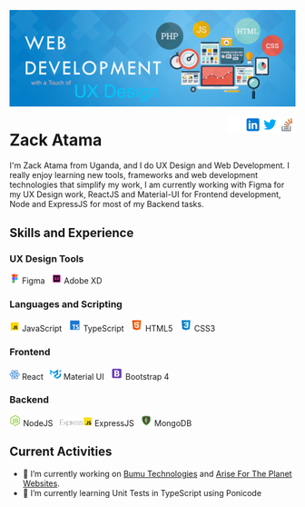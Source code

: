 ![Wed Development & UX Design](https://github.com/ZackAtama/zackatama/blob/main/assets/images/header-banner.jpg)

[<img src='https://github.com/ZackAtama/zackatama/blob/main/assets/images/stackoverflow.png' alt='stackoverflow' height='30' align="right">](https://stackoverflow.com/users/https://stackoverflow.com/users/9900080/zack-atama) [<img src='https://github.com/ZackAtama/zackatama/blob/main/assets/images/twitter.png' alt='twitter' height='30' align="right">](https://twitter.com/https://twitter.com/ZackAtama) [<img src='https://github.com/ZackAtama/zackatama/blob/main/assets/images/linkedin.png' alt='linkedin' height='30' align="right">](https://www.linkedin.com/in/https://www.linkedin.com/in/zack-atama-901326a5//) [<img src='https://github.com/ZackAtama/zackatama/blob/main/assets/images/github.png' alt='github' height='30' align="right">](https://github.com/https://github.com/ZackAtama) 

# Zack Atama
I'm Zack Atama from Uganda, and I do UX Design and Web Development. I really enjoy learning new tools, frameworks and web development technologies that simplify my work, I am currently working with Figma for my UX Design work, ReactJS and Material-UI for Frontend development, Node and ExpressJS for most of my Backend tasks.

## Skills and Experience
### UX Design Tools
<img src='https://github.com/ZackAtama/zackatama/blob/main/assets/images/figma.gif' alt='Figma' height='18'> Figma &nbsp; <img src='https://github.com/ZackAtama/zackatama/blob/main/assets/images/adobe-xd.gif' alt='Adobe XD' height='18'> Adobe XD

### Languages and Scripting
<img src='https://github.com/ZackAtama/zackatama/blob/main/assets/images/javascript.gif' alt='JavaScript' height='18'> JavaScript &nbsp; <img src='https://github.com/ZackAtama/zackatama/blob/main/assets/images/typescript.png' alt='TypeScript' height='22'> TypeScript &nbsp; <img src='https://github.com/ZackAtama/zackatama/blob/main/assets/images/html5.png' alt='HTML5' height='22'> HTML5 &nbsp; <img src='https://github.com/ZackAtama/zackatama/blob/main/assets/images/css3.png' alt='CSS3' height='22'> CSS3

### Frontend
<img src='https://github.com/ZackAtama/zackatama/blob/main/assets/images/react.gif' alt='React' height='18'> React &nbsp; <img src='https://github.com/ZackAtama/zackatama/blob/main/assets/images/material-ui.png' alt='Material UI' height='20'> Material UI &nbsp; <img src='https://github.com/ZackAtama/zackatama/blob/main/assets/images/bootstrap.png' alt='Bootstrap 4' height='22'> Bootstrap 4

### Backend
<img src='https://github.com/ZackAtama/zackatama/blob/main/assets/images/node.png' alt='NodeJS' height='20'> NodeJS &nbsp; <img src='https://github.com/ZackAtama/zackatama/blob/main/assets/images/express.png' alt='ExpressJS' height='17'> ExpressJS &nbsp; <img src='https://github.com/ZackAtama/zackatama/blob/main/assets/images/mongodb.png' alt='MongoDB' height='20'> MongoDB

## Current Activities
- 🔭 I’m currently working on [Bumu Technologies](https://bumutechnologies.com/) and [Arise For The Planet Websites](http://arisefortheplanet.org/). 
- 🌱 I’m currently learning Unit Tests in TypeScript using Ponicode 
 

